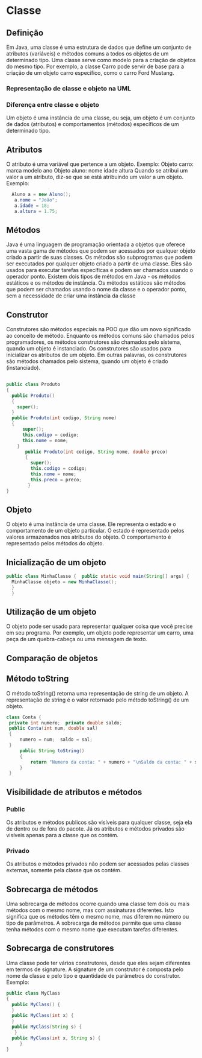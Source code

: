 # Classe

## Definição
Em Java, uma classe é uma estrutura de dados que define um conjunto de atributos (variáveis) e métodos comuns a todos os objetos de um determinado tipo.  Uma classe serve como modelo para a criação de objetos do mesmo tipo. Por exemplo, a classe Carro pode servir de base para a criação de um objeto carro específico, como o carro Ford Mustang.

### Representação de classe e objeto na UML
### Diferença entre classe e objeto
Um objeto é uma instância de uma classe, ou seja, um objeto é um conjunto de dados (atributos) e comportamentos (métodos) específicos de um determinado tipo.

## Atributos
O atributo é uma variável que pertence a um objeto.  Exemplo:  Objeto carro:  marca  modelo  ano  Objeto aluno:  nome  idade  altura  Quando se atribui um valor a um atributo, diz-se que se está atribuindo um valor a um objeto.  Exemplo:
```java
  Aluno a = new Aluno(); 
   a.nome = "João";
   a.idade = 18; 
   a.altura = 1.75;
  ```
## Métodos
Java é uma linguagem de programação orientada a objetos que oferece uma vasta gama de métodos que podem ser acessados ​​por qualquer objeto criado a partir de suas classes. Os métodos são subprogramas que podem ser executados por qualquer objeto criado a partir de uma classe. Eles são usados ​​para executar tarefas específicas e podem ser chamados usando o operador ponto.  Existem dois tipos de métodos em Java - os métodos estáticos e os métodos de instância. Os métodos estáticos são métodos que podem ser chamados usando o nome da classe e o operador ponto, sem a necessidade de criar uma instância da classe

## Construtor

Construtores são métodos especiais na POO que dão um novo significado ao conceito de método. Enquanto os métodos comuns são chamados pelos programadores, os métodos construtores são chamados pelo sistema, quando um objeto é instanciado.  Os construtores são usados para inicializar os atributos de um objeto.  Em outras palavras, os construtores são métodos chamados pelo sistema, quando um objeto é criado (instanciado).

```java
  
public class Produto 
{
  public Produto() 
  {
    super();  
  }  
  public Produto(int codigo, String nome) 
  {
	  super();  
      this.codigo = codigo; 
      this.nome = nome;  
    }  
       public Produto(int codigo, String nome, double preco) 
       {
         super();
         this.codigo = codigo;
         this.nome = nome; 
         this.preco = preco;  
        }  
}
```

## Objeto

O objeto é uma instância de uma classe. Ele representa o estado e o comportamento de um objeto particular. O estado é representado pelos valores armazenados nos atributos do objeto. O comportamento é representado pelos métodos do objeto.

## Inicialização de um objeto


```java
public class MinhaClasse {  public static void main(String[] args) {
  MinhaClasse objeto = new MinhaClasse();  
  }  
  }
```
## Utilização de um objeto
O objeto pode ser usado para representar qualquer coisa que você precise em seu programa. Por exemplo, um objeto pode representar um carro, uma peça de um quebra-cabeça ou uma mensagem de texto.

## Comparação de objetos

## Método toString
O método toString() retorna uma representação de string de um objeto. A representação de string é o valor retornado pelo método toString() de um objeto.

```java
class Conta { 
 private int numero;  private double saldo;
 public Conta(int num, double sal)
 {
	 numero = num;  saldo = sal;
 } 
     public String toString() 
	 {  
         return "Numero da conta: " + numero + "\nSaldo da conta: " + saldo; 
     }  
 }
```
## Visibilidade de atributos e métodos
### Public
Os atributos e métodos publicos são visíveis para qualquer classe, seja ela de dentro ou de fora do pacote. Já os atributos e métodos privados são visíveis apenas para a classe que os contém.
### Privado
Os atributos e métodos privados não podem ser acessados pelas classes externas, somente pela classe que os contém.
## Sobrecarga de métodos
Uma sobrecarga de métodos ocorre quando uma classe tem dois ou mais métodos com o mesmo nome, mas com assinaturas diferentes. Isto significa que os métodos têm o mesmo nome, mas diferem no número ou tipo de parâmetros.  A sobrecarga de métodos permite que uma classe tenha métodos com o mesmo nome que executam tarefas diferentes.
## Sobrecarga de construtores

Uma classe pode ter vários construtores, desde que eles sejam diferentes em termos de signature. A signature de um construtor é composta pelo nome da classe e pelo tipo e quantidade de parâmetros do construtor.  Exemplo:
```java  
public class MyClass 
{
  public MyClass() {
  }  
  public MyClass(int x) {
  } 
  public MyClass(String s) {
   }
  public MyClass(int x, String s) {
     }  
}
```
